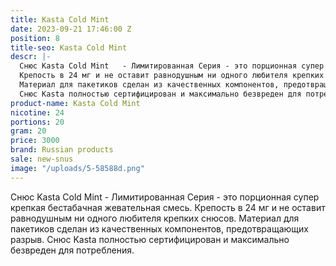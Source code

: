 ```yaml
---
title: Kasta Cold Mint
date: 2023-09-21 17:46:00 Z
position: 8
title-seo: Kasta Cold Mint
descr: |-
  Снюс Kasta Cold Mint   - Лимитированная Серия - это порционная супер крепкая бестабачная жевательная смесь.
  Крепость в 24 мг и не оставит равнодушным ни одного любителя крепких снюсов.
  Материал для пакетиков сделан из качественных компонентов, предотвращающих разрыв.
  Снюс Kasta полностью сертифицирован и максимально безвреден для потребления.
product-name: Kasta Cold Mint
nicotine: 24
portions: 20
gram: 20
price: 3000
brand: Russian products
sale: new-snus
image: "/uploads/5-58588d.png"
---
```


Снюс Kasta Cold Mint   - Лимитированная Серия - это порционная супер крепкая бестабачная жевательная смесь.
Крепость в 24 мг и не оставит равнодушным ни одного любителя крепких снюсов.
Материал для пакетиков сделан из качественных компонентов, предотвращающих разрыв.
Снюс Kasta полностью сертифицирован и максимально безвреден для потребления.